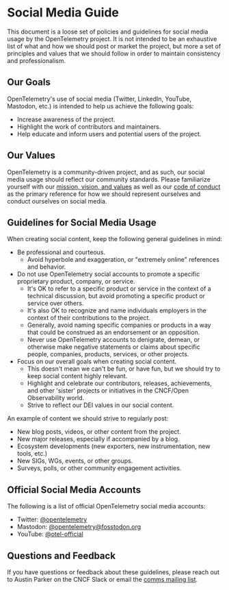 # Social Media Guide

This document is a loose set of policies and guidelines for social media usage
by the OpenTelemetry project. It is not intended to be an exhaustive list of
what and how we should post or market the project, but more a set of principles
and values that we should follow in order to maintain consistency and
professionalism.

## Our Goals

OpenTelemetry's use of social media (Twitter, LinkedIn, YouTube, Mastodon, etc.)
is intended to help us achieve the following goals:

- Increase awareness of the project.
- Highlight the work of contributors and maintainers.
- Help educate and inform users and potential users of the project.

## Our Values

OpenTelemetry is a community-driven project, and as such, our social media usage
should reflect our community standards. Please familiarize yourself with our
[mission, vision, and values](./mission-vision-values.md) as well as our [code
of conduct](./code-of-conduct.md) as the primary reference for how we should
represent ourselves and conduct ourselves on social media.

## Guidelines for Social Media Usage

When creating social content, keep the following general guidelines in mind:

- Be professional and courteous.
  - Avoid hyperbole and exaggeration, or "extremely online" references and
  behavior.
- Do not use OpenTelemetry social accounts to promote a specific proprietary
  product, company, or service.
  - It's OK to refer to a specific product or service in the context of a
    technical discussion, but avoid promoting a specific product or service
    over others.
  - It's also OK to recognize and name individuals employers in the context of
    their contributions to the project.
  - Generally, avoid naming specific companies or products in a way that could
    be construed as an endorsement or an opposition.
  - Never use OpenTelemetry accounts to denigrate, demean, or otherwise make
    negative statements or claims about specific people, companies, products,
    services, or other projects.
- Focus on our overall goals when creating social content.
  - This doesn't mean we can't be fun, or have fun, but we should try to keep
    social content highly relevant.
  - Highlight and celebrate our contributors, releases, achievements, and other
    'sister' projects or initiatives in the CNCF/Open Observability world.
  - Strive to reflect our DEI values in our social content.

An example of content we should strive to regularly post:

- New blog posts, videos, or other content from the project.
- New major releases, especially if accompanied by a blog.
- Ecosystem developments (new exporters, new instrumentation, new tools, etc.)
- New SIGs, WGs, events, or other groups.
- Surveys, polls, or other community engagement activities.

## Official Social Media Accounts

The following is a list of official OpenTelemetry social media accounts:

- Twitter: [@opentelemetry](https://twitter.com/opentelemetry)
- Mastodon: [@opentelemetry@fosstodon.org](https://fosstodon.org/@opentelemetry)
- YouTube: [@otel-official](https://youtube.com/@otel-official)

## Questions and Feedback

If you have questions or feedback about these guidelines, please reach out to
Austin Parker on the CNCF Slack or email the [comms mailing list](mailto:cncf-opentelemetry-comms@lists.cncf.io).